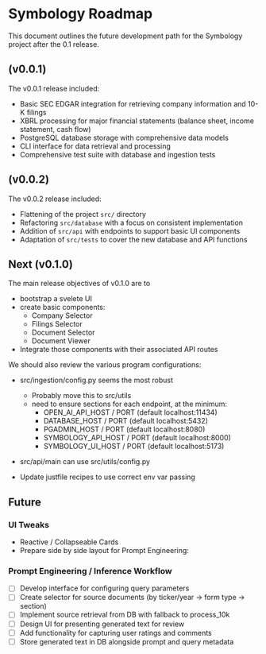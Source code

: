 # Symbology Roadmap

This document outlines the future development path for the Symbology project after the 0.1 release.

## (v0.0.1)

The v0.0.1 release included:
- Basic SEC EDGAR integration for retrieving company information and 10-K filings
- XBRL processing for major financial statements (balance sheet, income statement, cash flow)
- PostgreSQL database storage with comprehensive data models
- CLI interface for data retrieval and processing
- Comprehensive test suite with database and ingestion tests

## (v0.0.2)

The v0.0.2 release included:
- Flattening of the project `src/` directory
- Refactoring `src/database` with a focus on consistent implementation
- Addition of `src/api` with endpoints to support basic UI components
- Adaptation of `src/tests` to cover the new database and API functions

## Next (v0.1.0)

The main release objectives of v0.1.0 are to
- bootstrap a svelete UI
- create basic components:
  - Company Selector
  - Filings Selector
  - Document Selector
  - Document Viewer
- Integrate those components with their associated API routes

We should also review the various program configurations:
- src/ingestion/config.py seems the most robust
  - Probably move this to src/utils
  - need to ensure sections for each endpoint, at the minimum:
    - OPEN_AI_API_HOST / PORT (default localhost:11434)
    - DATABASE_HOST / PORT (default localhost:5432)
    - PGADMIN_HOST / PORT (default localhost:8080)
    - SYMBOLOGY_API_HOST / PORT (default localhost:8000)
    - SYMBOLOGY_UI_HOST / PORT (default localhost:5173)

- src/api/main can use src/utils/config.py
- Update justfile recipes to use correct env var passing

## Future

### UI Tweaks
- Reactive / Collapseable Cards
- Prepare side by side layout for Prompt Engineering:

### Prompt Engineering / Inference Workflow
- [ ] Develop interface for configuring query parameters
- [ ] Create selector for source documents (by ticker/year → form type → section)
- [ ] Implement source retrieval from DB with fallback to process_10k
- [ ] Design UI for presenting generated text for review
- [ ] Add functionality for capturing user ratings and comments
- [ ] Store generated text in DB alongside prompt and query metadata
